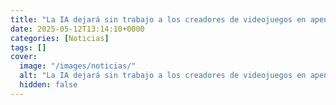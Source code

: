 ```yaml
---
title: "La IA dejará sin trabajo a los creadores de videojuegos en apenas 50 años, advierte Yoko Taro"
date: 2025-05-12T13:14:10+0000
categories: [Noticias]
tags: []
cover:
  image: "/images/noticias/"
  alt: "La IA dejará sin trabajo a los creadores de videojuegos en apenas 50 años, advierte Yoko Taro"
  hidden: false
---
```



